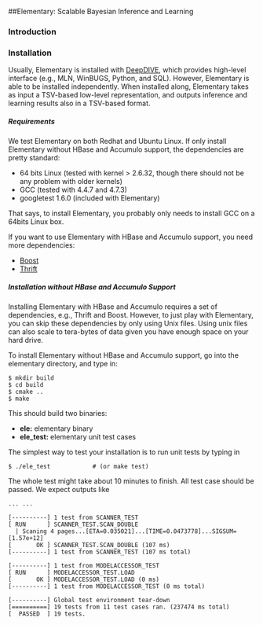 ##Elementary: Scalable Bayesian Inference and Learning

### Introduction

### Installation

Usually, Elementary is installed with [DeepDIVE](http://github.com/zhangce/deepdive),
which provides high-level interface (e.g., MLN, WinBUGS, Python, and SQL). However, Elementary
is able to be installed independently. When installed along, Elementary takes as input a
TSV-based low-level representation, and outputs inference and learning results also in a 
TSV-based format.

##### Requirements

We test Elementary on both Redhat and Ubuntu Linux. If only install Elementary without HBase and Accumulo 
support, the dependencies are pretty standard:

  - 64 bits Linux (tested with kernel > 2.6.32, though there should not be any problem with older kernels)
  - GCC (tested with 4.4.7 and 4.7.3)
  - googletest 1.6.0 (included with Elementary)

That says, to install Elementary, you probably only needs to install GCC on a 64bits Linux box.

If you want to use Elementary with HBase and Accumulo support, you need more dependencies:

  - [Boost](http://www.boost.org/)
  - [Thrift](http://thrift.apache.org/)

##### Installation without HBase and Accumulo Support

Installing Elementary with HBase and Accumulo requires a set of dependencies, e.g., Thrift and Boost.
However, to just play with Elementary, you can skip these dependencies by only using Unix files.
Using unix files can also scale to tera-bytes of data given you have enough space on your hard drive.

To install Elementary without HBase and Accumulo support, go into the elementary directory, and type in:

    $ mkdir build
    $ cd build
    $ cmake ..
    $ make
    
This should build two binaries:

  - **ele:** elementary binary
  - **ele_test:** elementary unit test cases

The simplest way to test your installation is to run unit tests by typing in

    $ ./ele_test            # (or make test)

The whole test might take about 10 minutes to finish. All test case should be passed. We expect 
outputs like

    ... ...
    
    [----------] 1 test from SCANNER_TEST
    [ RUN      ] SCANNER_TEST.SCAN_DOUBLE
      | Scaning 4 pages...[ETA=0.035021]...[TIME=0.0473778]...SIGSUM=[1.57e+12]
    [       OK ] SCANNER_TEST.SCAN_DOUBLE (107 ms)
    [----------] 1 test from SCANNER_TEST (107 ms total)
    
    [----------] 1 test from MODELACCESSOR_TEST
    [ RUN      ] MODELACCESSOR_TEST.LOAD
    [       OK ] MODELACCESSOR_TEST.LOAD (0 ms)
    [----------] 1 test from MODELACCESSOR_TEST (0 ms total)
    
    [----------] Global test environment tear-down
    [==========] 19 tests from 11 test cases ran. (237474 ms total)
    [  PASSED  ] 19 tests.

    

    
